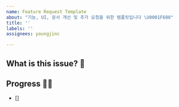```yaml
---
name: Feature Request Template
about: "기능, UI, 문서 개선 및 추가 요청을 위한 템플릿입니다 \U0001F680"
title: ''
labels: ''
assignees: youngjinc

---
```


## What is this issue? 🚀

## Progress 🏃‍♀️
- []
